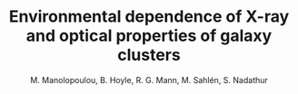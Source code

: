---
number: "43"
title: "Environmental dependence of X-ray and optical properties of galaxy clusters"
arxiv_link: "https://arxiv.org/abs/2010.12671"
arxiv_id: "2010.12671"
author: "M. Manolopoulou, B. Hoyle, R. G. Mann, M. Sahl&eacute;n, S. Nadathur"
reviewed: True
journal: "MNRAS, in press (2020)"
---